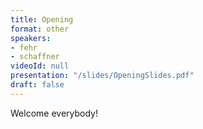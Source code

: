 ```yaml
---
title: Opening
format: other
speakers:
- fehr
- schaffner
videoId: null
presentation: "/slides/OpeningSlides.pdf"
draft: false
---
```

Welcome everybody!
